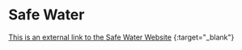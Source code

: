 # Safe Water

[This is an external link to the Safe Water Website](https://angry-newton-1c1e34.netlify.app/) {:target="_blank"}
